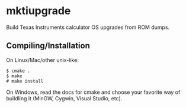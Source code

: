 # mktiupgrade

Build Texas Instruments calculator OS upgrades from ROM dumps.

## Compiling/Installation

On Linux/Mac/other unix-like:

    $ cmake .
    $ make
    # make install

On Windows, read the docs for cmake and choose your favorite way of buildling it (MinGW, Cygwin, Visual Studio, etc).
